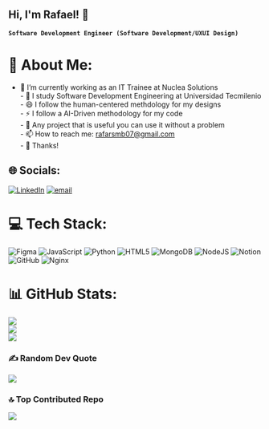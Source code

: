 ## Hi, I'm Rafael! 👋

**`Software Development Engineer (Software Development/UXUI Design)`**
# 💫 About Me:
- 🔭 I’m currently working as an IT Trainee at Nuclea Solutions<br>- 🌱 I study Software Development Engineering at Universidad Tecmilenio<br>- 😄 I follow the human-centered methdology for my designs<br>- ⚡ I follow a AI-Driven methodology for my code<br>- 🤔 Any project that is useful you can use it without a problem<br>- 📫 How to reach me: rafarsmb07@gmail.com <br>- 💬 Thanks!


## 🌐 Socials:
[![LinkedIn](https://img.shields.io/badge/LinkedIn-%230077B5.svg?logo=linkedin&logoColor=white)](https://linkedin.com/in/rafarsmb) [![email](https://img.shields.io/badge/Email-D14836?logo=gmail&logoColor=white)](mailto:rafarsmb07@gmail.com) 

# 💻 Tech Stack:
![Figma](https://img.shields.io/badge/figma-%23F24E1E.svg?style=for-the-badge&logo=figma&logoColor=white) ![JavaScript](https://img.shields.io/badge/javascript-%23323330.svg?style=for-the-badge&logo=javascript&logoColor=%23F7DF1E) ![Python](https://img.shields.io/badge/python-3670A0?style=for-the-badge&logo=python&logoColor=ffdd54) ![HTML5](https://img.shields.io/badge/html5-%23E34F26.svg?style=for-the-badge&logo=html5&logoColor=white) ![MongoDB](https://img.shields.io/badge/MongoDB-%234ea94b.svg?style=for-the-badge&logo=mongodb&logoColor=white) ![NodeJS](https://img.shields.io/badge/node.js-6DA55F?style=for-the-badge&logo=node.js&logoColor=white) ![Notion](https://img.shields.io/badge/Notion-%23000000.svg?style=for-the-badge&logo=notion&logoColor=white) ![GitHub](https://img.shields.io/badge/github-%23121011.svg?style=for-the-badge&logo=github&logoColor=white) ![Nginx](https://img.shields.io/badge/nginx-%23009639.svg?style=for-the-badge&logo=nginx&logoColor=white)
# 📊 GitHub Stats:
![](https://github-readme-stats.vercel.app/api?username=rafarsmb&theme=dark&hide_border=false&include_all_commits=true&count_private=true)<br/>
![](https://nirzak-streak-stats.vercel.app/?user=rafarsmb&theme=dark&hide_border=false)<br/>
![](https://github-readme-stats.vercel.app/api/top-langs/?username=rafarsmb&theme=dark&hide_border=false&include_all_commits=true&count_private=true&layout=compact)

### ✍️ Random Dev Quote
![](https://quotes-github-readme.vercel.app/api?type=horizontal&theme=radical)

### 🔝 Top Contributed Repo
![](https://github-contributor-stats.vercel.app/api?username=rafarsmb&limit=5&theme=radical&combine_all_yearly_contributions=true)

<!-- Proudly created with GPRM ( https://gprm.itsvg.in ) -->